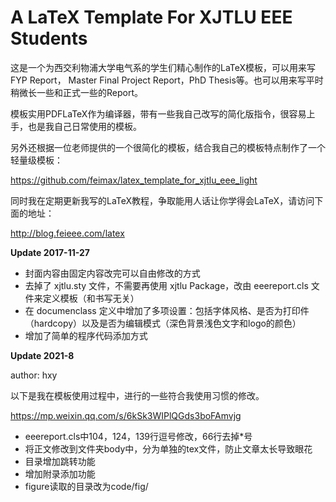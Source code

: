 # A LaTeX Template For XJTLU EEE Students

这是一个为西交利物浦大学电气系的学生们精心制作的LaTeX模板，可以用来写FYP Report， Master Final Project Report，PhD Thesis等。也可以用来写平时稍微长一些和正式一些的Report。

模板实用PDFLaTeX作为编译器，带有一些我自己改写的简化版指令，很容易上手，也是我自己日常使用的模板。

另外还根据一位老师提供的一个很简化的模板，结合我自己的模板特点制作了一个轻量级模板：

https://github.com/feimax/latex_template_for_xjtlu_eee_light

同时我在定期更新我写的LaTeX教程，争取能用人话让你学得会LaTeX，请访问下面的地址：

http://blog.feieee.com/latex

**Update 2017-11-27**

+ 封面内容由固定内容改完可以自由修改的方式
+ 去掉了 xjtlu.sty 文件，不需要再使用 xjtlu Package，改由 eeereport.cls 文件来定义模板（和书写无关）
+ 在 documenclass 定义中增加了多项设置：包括字体风格、是否为打印件（hardcopy）以及是否为编辑模式（深色背景浅色文字和logo的颜色）
+ 增加了简单的程序代码添加方式



**Update 2021-8**

author: hxy

以下是我在模板使用过程中，进行的一些符合我使用习惯的修改。

https://mp.weixin.qq.com/s/6kSk3WIPlQGds3boFAmvjg

- eeereport.cls中104，124，139行逗号修改，66行去掉*号
- 将正文修改到文件夹body中，分为单独的tex文件，防止文章太长导致眼花
- 目录增加跳转功能
- 增加附录添加功能
- figure读取的目录改为code/fig/



